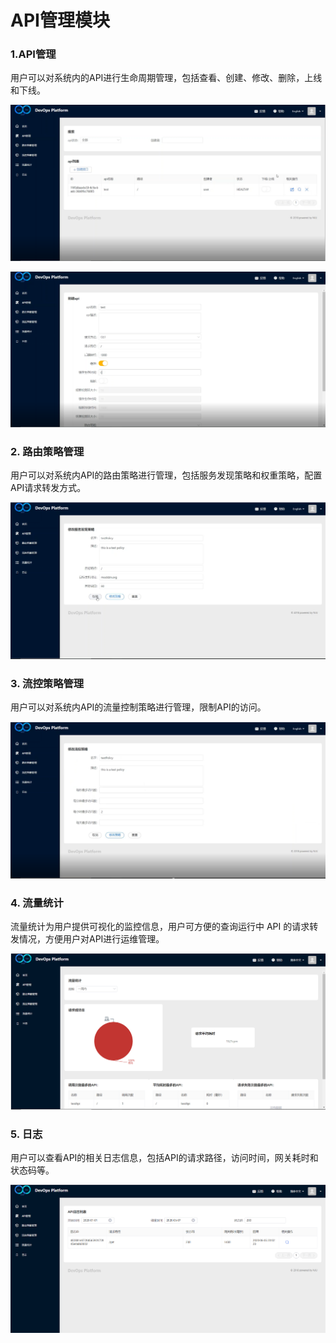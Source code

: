 # API管理模块

### 1.API管理

用户可以对系统内的API进行生命周期管理，包括查看、创建、修改、删除，上线和下线。

![](.\picture\lifecircle.PNG)

![](.\picture\createAPI.png)

### 2. 路由策略管理

用户可以对系统内API的路由策略进行管理，包括服务发现策略和权重策略，配置API请求转发方式。

![](.\picture\routePolicy.PNG)

### 3. 流控策略管理

用户可以对系统内API的流量控制策略进行管理，限制API的访问。

![](.\picture\limit.PNG)

### 4. 流量统计

流量统计为用户提供可视化的监控信息，用户可方便的查询运行中 API 的请求转发情况，方便用户对API进行运维管理。

![](.\picture\statistic.png)

### 5. 日志

用户可以查看API的相关日志信息，包括API的请求路径，访问时间，网关耗时和状态码等。

![](.\picture\log.png)